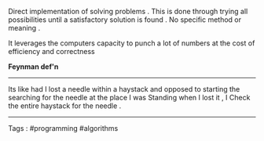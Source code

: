 Direct implementation of solving problems  . This is done through trying all possibilities until a satisfactory solution is found . No specific method or meaning . 

It leverages the computers capacity to punch a lot of numbers at the cost of efficiency and correctness


**Feynman def'n** 
___
Its like had I lost a needle within a haystack  and opposed to starting the searching for the needle at the place I was Standing when I lost it , I Check the entire haystack for the needle . 
 ___ 
 Tags : #programming #algorithms 
